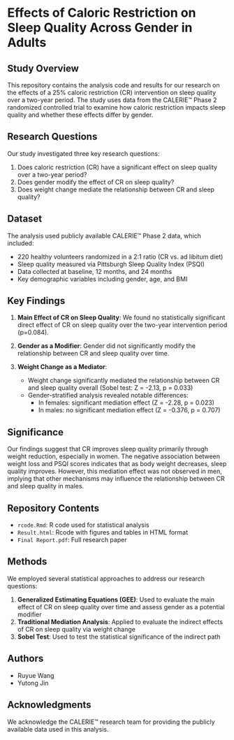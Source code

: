 # Effects of Caloric Restriction on Sleep Quality Across Gender in Adults

## Study Overview

This repository contains the analysis code and results for our research on the effects of a 25% caloric restriction (CR) intervention on sleep quality over a two-year period. The study uses data from the CALERIE™ Phase 2 randomized controlled trial to examine how caloric restriction impacts sleep quality and whether these effects differ by gender.

## Research Questions

Our study investigated three key research questions:

1. Does caloric restriction (CR) have a significant effect on sleep quality over a two-year period?
2. Does gender modify the effect of CR on sleep quality?
3. Does weight change mediate the relationship between CR and sleep quality?

## Dataset

The analysis used publicly available CALERIE™ Phase 2 data, which included:
- 220 healthy volunteers randomized in a 2:1 ratio (CR vs. ad libitum diet)
- Sleep quality measured via Pittsburgh Sleep Quality Index (PSQI)
- Data collected at baseline, 12 months, and 24 months
- Key demographic variables including gender, age, and BMI

## Key Findings

1. **Main Effect of CR on Sleep Quality**: We found no statistically significant direct effect of CR on sleep quality over the two-year intervention period (p=0.084).

2. **Gender as a Modifier**: Gender did not significantly modify the relationship between CR and sleep quality over time.

3. **Weight Change as a Mediator**: 
   - Weight change significantly mediated the relationship between CR and sleep quality overall (Sobel test: Z = -2.13, p = 0.033)
   - Gender-stratified analysis revealed notable differences:
     - In females: significant mediation effect (Z = -2.28, p = 0.023)
     - In males: no significant mediation effect (Z = -0.376, p = 0.707)

## Significance

Our findings suggest that CR improves sleep quality primarily through weight reduction, especially in women. The negative association between weight loss and PSQI scores indicates that as body weight decreases, sleep quality improves. However, this mediation effect was not observed in men, implying that other mechanisms may influence the relationship between CR and sleep quality in males.

## Repository Contents

- `rcode.Rmd`: R code used for statistical analysis
- `Result.html`: Rcode with figures and tables in HTML format
- `Final Report.pdf`: Full research paper

## Methods

We employed several statistical approaches to address our research questions:

1. **Generalized Estimating Equations (GEE)**: Used to evaluate the main effect of CR on sleep quality over time and assess gender as a potential modifier
2. **Traditional Mediation Analysis**: Applied to evaluate the indirect effects of CR on sleep quality via weight change
3. **Sobel Test**: Used to test the statistical significance of the indirect path

## Authors

- Ruyue Wang
- Yutong Jin

## Acknowledgments

We acknowledge the CALERIE™ research team for providing the publicly available data used in this analysis.
